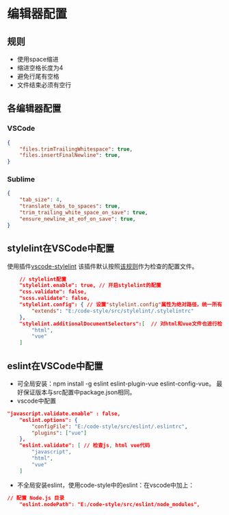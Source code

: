 # 编辑器配置

## 规则

- 使用space缩进
- 缩进空格长度为4
- 避免行尾有空格
- 文件结束必须有空行

## 各编辑器配置
### VSCode

``` json
{
    "files.trimTrailingWhitespace": true,
    "files.insertFinalNewline": true,
}
```

### Sublime

``` json
{
    "tab_size": 4,
    "translate_tabs_to_spaces": true,
    "trim_trailing_white_space_on_save": true,
    "ensure_newline_at_eof_on_save": true,
}
```
## stylelint在VSCode中配置
使用插件[vscode-stylelint](https://github.com/shinnn/vscode-stylelint/)
该插件默认按照[该规则](https://github.com/stylelint/stylelint/blob/master/docs/user-guide/configuration.md#configuration)作为检查的配置文件。
``` json
    // stylelint配置
    "stylelint.enable": true, // 开启stylelint的配置
    "css.validate": false,
    "scss.validate": false,
    "stylelint.config": { // 设置"stylelint.config"属性为绝对路径，统一所有css样式的风格。
        "extends": "E:/code-style/src/stylelint/.stylelintrc"
    },
    "stylelint.additionalDocumentSelectors":[  // 对html和vue文件也进行检查。
        "html",
        "vue"
    ]
```

## eslint在VSCode中配置
- 可全局安装：npm install -g eslint eslint-plugin-vue eslint-config-vue。 最好保证版本与src配置中package.json相同。
- vscode中配置

``` json
"javascript.validate.enable" : false,
    "eslint.options": {
        "configFile": "E:/code-style/src/eslint/.eslintrc",
        "plugins": ["vue"]
    },
    "eslint.validate": [ // 检查js, html vue代码
        "javascript",
        "html",
        "vue"
    ]
```

- 不全局安装eslint，使用code-style中的eslint：在vscode中加上：
```json
// 配置 Node.js 目录
    "eslint.nodePath": "E:/code-style/src/eslint/node_modules",
```
